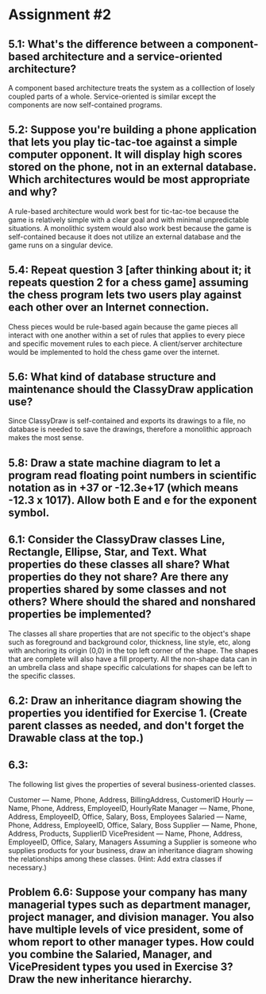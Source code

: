 # Assignment #2

## 5.1: What's the difference between a component-based architecture and a service-oriented architecture?
A component based architecture treats the system as a colllection of losely coupled parts of a whole. Service-oriented is similar except the components are now self-contained programs.

## 5.2: Suppose you're building a phone application that lets you play tic-tac-toe against a simple computer opponent. It will display high scores stored on the phone, not in an external database. Which architectures would be most appropriate and why?
A rule-based architecture would work best for tic-tac-toe because the game is relatively simple with a clear goal and with minimal unpredictable situations. A monolithic system would also work best because the game is self-contained because it does not utilize an external database and the game runs on a singular device.

## 5.4: Repeat question 3 [after thinking about it; it repeats question 2 for a chess game] assuming the chess program lets two users play against each other over an Internet connection.
Chess pieces would be rule-based again because the game pieces all interact with one another within a set of rules that applies to every piece and specific movement rules to each piece. A client/server architecture would be implemented to hold the chess game over the internet.

## 5.6: What kind of database structure and maintenance should the ClassyDraw application use?
Since ClassyDraw is self-contained and exports its drawings to a file, no database is needed to save the drawings, therefore a monolithic approach makes the most sense.

## 5.8: Draw a state machine diagram to let a program read floating point numbers in scientific notation as in +37 or -12.3e+17 (which means -12.3 x 1017). Allow both E and e for the exponent symbol.

## 6.1: Consider the ClassyDraw classes Line, Rectangle, Ellipse, Star, and Text. What properties do these classes all share? What properties do they not share? Are there any properties shared by some classes and not others? Where should the shared and nonshared properties be implemented?
The classes all share properties that are not specific to the object's shape such as foreground and background color, thickness, line style, etc, along with anchoring its origin (0,0) in the top left corner of the shape. The shapes that are complete will also have a fill property. All the non-shape data can in an umbrella class and shape specific calculations for shapes can be left to the specific classes.

## 6.2: Draw an inheritance diagram showing the properties you identified for Exercise 1. (Create parent classes as needed, and don't forget the Drawable class at the top.)

## 6.3:

The following list gives the properties of several business-oriented classes.

Customer — Name, Phone, Address, BillingAddress, CustomerID
Hourly — Name, Phone, Address, EmployeeID, HourlyRate
Manager — Name, Phone, Address, EmployeeID, Office, Salary, Boss, Employees
Salaried — Name, Phone, Address, EmployeeID, Office, Salary, Boss
Supplier — Name, Phone, Address, Products, SupplierID
VicePresident — Name, Phone, Address, EmployeeID, Office, Salary, Managers
Assuming a Supplier is someone who supplies products for your business, draw an inheritance diagram showing the relationships among these classes. (Hint: Add extra classes if necessary.)

## Problem 6.6: Suppose your company has many managerial types such as department manager, project manager, and division manager. You also have multiple levels of vice president, some of whom report to other manager types. How could you combine the Salaried, Manager, and VicePresident types you used in Exercise 3? Draw the new inheritance hierarchy.
